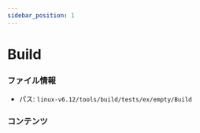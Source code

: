 ```yaml
---
sidebar_position: 1
---
```

# Build

### ファイル情報

- パス: `linux-v6.12/tools/build/tests/ex/empty/Build`

### コンテンツ

```txt

```
